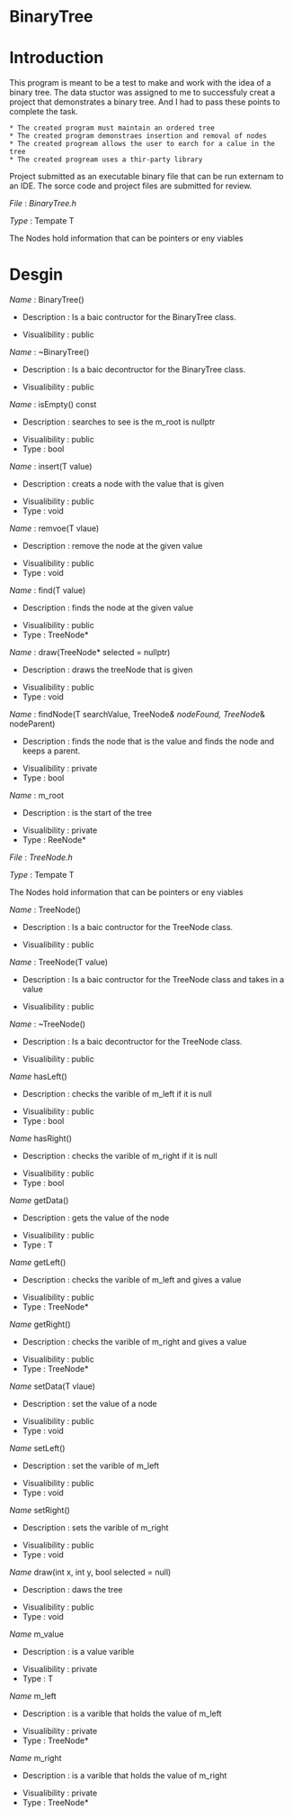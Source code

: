 # BinaryTree
# **Introduction**
This program is meant to be a test to make and work with the idea of a binary tree. The data stuctor was assigned to me to successfuly creat a project that demonstrates a binary tree. And I had to pass these points to complete the task.

    * The created program must maintain an ordered tree
    * The created program demonstraes insertion and removal of nodes
    * The created progream allows the user to earch for a calue in the tree
    * The created progream uses a thir-party library
Project submitted as an executable binary file that can be run externam to an IDE.
The sorce code and project files are submitted for review.

$File$ : _BinaryTree.h_

$Type$ : Tempate T

The Nodes hold information that can be pointers or eny viables 
    
# **Desgin**

$Name$ :  BinaryTree()
+ Description : Is a baic contructor for the BinaryTree class.
* Visualibility : public

$Name$ :  ~BinaryTree()
+ Description : Is a baic decontructor for the BinaryTree class.
* Visualibility : public

$Name$ :  isEmpty() const
+ Description : searches to see is the m_root is nullptr
* Visualibility : public
* Type : bool

$Name$ :  insert(T value)
+ Description : creats a node with the value that is given
* Visualibility : public
* Type : void

$Name$ :  remvoe(T vlaue)
+ Description : remove the node at the given value
* Visualibility : public
* Type : void

$Name$ :  find(T value)
+ Description : finds the node at the given value
* Visualibility : public
* Type : TreeNode<T>*

$Name$ :  draw(TreeNode<T>* selected = nullptr)
+ Description : draws the treeNode that is given
* Visualibility : public
* Type : void

$Name$ :  findNode(T searchValue, TreeNode<T>*& nodeFound, TreeNode<T>*& nodeParent)
+ Description : finds the node that is the value and finds the node and keeps a parent.
* Visualibility : private
* Type : bool

$Name$ :  m_root
+ Description : is the start of the tree
* Visualibility : private
* Type : ReeNode<T>* 

$File$ : _TreeNode.h_

$Type$ : Tempate T

The Nodes hold information that can be pointers or eny viables

$Name$ :  TreeNode()
+ Description : Is a baic contructor for the TreeNode class.
* Visualibility : public

$Name$ :  TreeNode(T value)
+ Description : Is a baic contructor for the TreeNode class and takes in a value
* Visualibility : public

$Name$ :  ~TreeNode()
+ Description : Is a baic decontructor for the TreeNode class.
* Visualibility : public

$Name$  hasLeft()
+ Description : checks the varible of m_left if it is null
* Visualibility : public
* Type : bool

$Name$  hasRight()
+ Description : checks the varible of m_right if it is null
* Visualibility : public
* Type : bool

$Name$  getData()
+ Description : gets the value of the node
* Visualibility : public
* Type : T

$Name$  getLeft()
+ Description : checks the varible of m_left and gives a value
* Visualibility : public
* Type : TreeNode<T>*

$Name$  getRight()
+ Description : checks the varible of m_right and gives a value
* Visualibility : public
* Type : TreeNode<T>*

$Name$  setData(T vlaue)
+ Description : set the value of a node
* Visualibility : public
* Type : void

$Name$  setLeft()
+ Description : set the varible of m_left 
* Visualibility : public
* Type : void

$Name$  setRight()
+ Description : sets the varible of m_right
* Visualibility : public
* Type : void

$Name$  draw(int x, int y, bool selected = null)
+ Description : daws the tree
* Visualibility : public
* Type : void

$Name$ m_value
+ Description : is a value varible
* Visualibility : private
* Type : T

$Name$ m_left
+ Description : is a  varible that holds the value of m_left 
* Visualibility : private
* Type : TreeNode<T>*

$Name$ m_right
+ Description : is a  varible that holds the value of m_right
* Visualibility : private
* Type : TreeNode<T>*